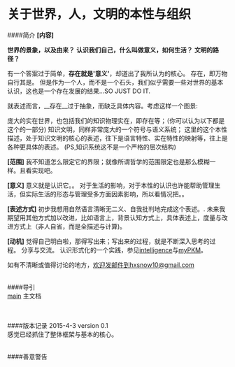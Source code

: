 关于世界，人，文明的本性与组织
========

####简介
__[内容]__

__世界的景象，以及由来？__
__认识我们自己，什么叫做意义，如何生活？__
__文明的路径？__  

有一个答案过于简单，__存在就是'意义'__，却道出了我所认为的核心。
存在，即万物自行其是。
但是作为一个人，而不是一个石头，我们似乎需要一些对世界的基本认识，这也是一个存在发展的结果...SO JUST DO IT.

就表述而言，__存在__过于抽象，而缺乏具体内容。考虑这样一个图景:

庞大的实在世界，也包括我们的知识物理实在，即存在等；（你可以认为以下都是这个的一部分)
知识文明，同样非常庞大的一个符号与语义系统；
这里的这个本性描述，处于知识文明的核心的表述，往下是语言特性、实在特性的映射等，往上是各种更具体的表述。
(PS,知识系统这不是一个严格的层次结构)

__[范围]__
我不知道怎么限定它的界限；就像所谓哲学的范围限定也是那么模糊一样。且看实现吧。

__[意义]__
意义就是认识它。。
对于生活的影响，对于本性的认识也许能帮助管理生活，但实际生活的形态与管理受多方面因素影响，所以看情况把。。

__[表述方式]__
初步我想用自然语言清晰无二义、自我批判地完成这个表述。. 未来我期望用其他方式加以改进，比如语言上，背景认知方式上，具体表述上，度量与改进方式上（非人自省，而是全描述与计算)。

__[动机]__
觉得自己明白啦，那得写出来；写出来的过程，就是不断深入思考的过程。
分享与交流。
认识形式化的一个实践，参见[intelligence]()与[myPKM]()。
 
如有不清晰或值得讨论的地方，欢迎发邮件到hxsnow10@gmail.com 
</br></br>

####导引  
[main](main) 主文档  
</br></br>  

####版本记录
2015-4-3 version 0.1  
感觉已经抓住了整体框架与基本的核心。
</br></br>  

####善意警告

